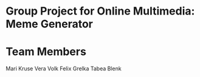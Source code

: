 # Group Project for Online Multimedia: Meme Generator

# Team Members

Mari Kruse
Vera Volk
Felix Grelka
Tabea Blenk

